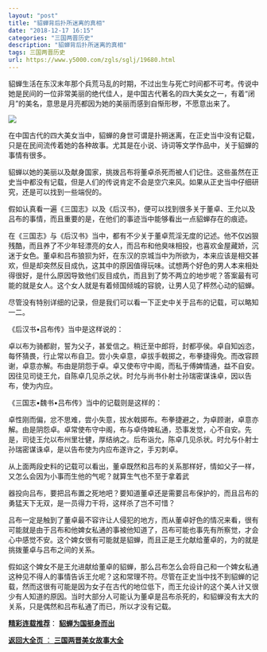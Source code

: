 ```yaml
---
layout: "post"
title: "貂蝉背后扑所迷离的真相"
date: "2018-12-17 16:15"
categories: "三国两晋历史"
description: "貂蝉背后扑所迷离的真相"
tags: 三国两晋历史
url: https://www.y5000.com/zgls/sglj/19680.html
---
```






貂蝉生活在东汉末年那个兵荒马乱的时期，不过出生与死亡时间都不可考。传说中她是民间的一位非常美丽的绝代佳人，是中国古代著名的四大美女之一，有着“闭月”的美名，意思是月亮都因为她的美丽而感到自惭形秽，不愿意出来了。

![](https://img.y5000.com/uploads/allimg/170425/6-1F425093330122.jpg)

在中国古代的四大美女当中，貂蝉的身世可谓是扑朔迷离，在正史当中没有记载，只是在民间流传着她的各种故事。尤其是在小说、诗词等文学作品中，关于貂蝉的事情有很多。

貂蝉以她的美丽以及献身国家，挑拨吕布将董卓杀死而被人们记住。这些虽然在正史当中都没有记载，但是人们的传说肯定不会是空穴来风。如果从正史当中仔细研究，还是可以找到一些端倪的。

假如认真看一遍《三国志》以及《后汉书》，便可以找到很多关于董卓、王允以及吕布的事情，而且重要的是，在他们的事迹当中能够看出一点貂蝉存在的痕迹。

在《三国志》与《后汉书》当中，都有不少关于董卓荒淫无度的记述。他不仅凶狠残酷，而且养了不少年轻漂亮的女人，而吕布和他臭味相投，也喜欢金屋藏娇，沉迷于女色。董卓和吕布狼狈为奸，在东汉的京城当中为所欲为，本来应该是相交甚欢，但是却突然反目成仇，这其中的原因值得玩味。试想两个好色的男人本来相处得很好，是什么原因导致他们反目成仇，而且到了势不两立的地步呢？答案最有可能的就是女人。这个女人就是有着倾国倾城的容貌，让男人见了枰然心动的貂蝉。

尽管没有特别详细的记录，但是我们可以看一下正史中关于吕布的记载，可以略知一二。

《后汉书•吕布传》当中是这样说的：

卓以布为骑都尉，誓为父子，甚爱信之。稍迁至中郎将，封都亭侯。卓自知凶恣，每怀猜畏，行止常以布自卫。尝小失卓意，卓拔手戟掷之，布拳捷得免。而改容顾谢，卓意亦解。布由是阴怨于卓。卓又使布守中阁，而私于傅婢情通，益不自安。因往见司徒王允，自陈卓几见杀之状。时允与尚书仆射士孙瑞密谋诛卓，因以告布，使为内应。

《三国志•魏书•吕布传》当中的记载则是这样的：

卓性刚而偏，忿不思难，尝小失意，拔水戟掷布。布拳捷避之，为卓顾谢，卓意亦解。由是阴怨卓。卓常使布守中阁，布与卓侍婢私通，恐事发觉，心不自安。先是，司徒王允以布州里壮健，厚结纳之。后布诣允，陈卓几见杀状。时允与仆射士孙瑞密谋诛卓，是以告布使为内应布遂许之，手刃刺卓。

从上面两段史料的记载可以看出，董卓既然和吕布的关系那样好，情如父子一样，又怎么会因为小事而生他的气呢？就算生气也不至于拿着武

器投向吕布，要把吕布置之死地吧？要知道董卓还是需要吕布保护的，而且吕布的勇猛天下无双，是一员得力干将，这样杀了岂不可惜？

吕布一定是触到了董卓最不容许让人侵犯的地方，而从董卓好色的情况来看，很有可能就是由于吕布和他婢女私通的事被他知道了，吕布可能也事先有所察觉，才会心中感觉不安。这个婢女很有可能就是貂蝉，而且正是王允献给董卓的，为的就是挑拨董卓与吕布之间的关系。

假如这个婢女不是王允进献给董卓的貂蝉，那么吕布怎么会将自己和一个婢女私通这种见不得人的事情告诉王允呢？这和常理不符。尽管在正史当中找不到貂蝉的记载，然而这很有可能是因为女子在古代的地位低下，而王允设计的这个美人计又很少有人知道的原因。当时大部分人可能认为董卓是吕布杀死的，和貂蝉没有太大的关系，只是偶然和吕布私通了而已，所以才没有记载。

[**精彩连载推荐**](https://www.y5000.com/zgls/sglj/19684.html)：
**[貂蝉为国挺身而出](https://www.y5000.com/zgls/sglj/19684.html)**

[**返回大全页** ： **三国两晋美女故事大全**](https://www.y5000.com/zgls/sglj/19752.html)
